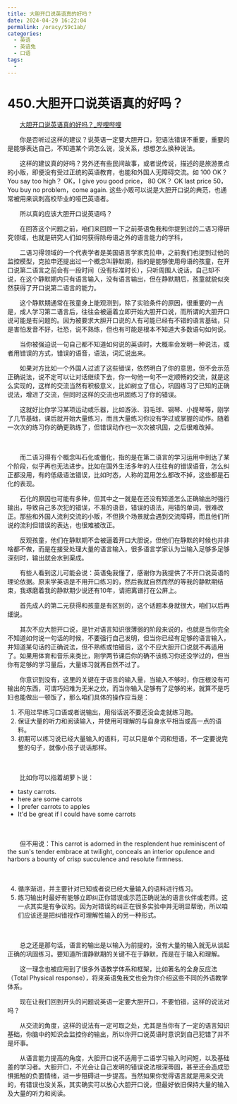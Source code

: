 ```yaml
---
title: 大胆开口说英语真的好吗？
date: 2024-04-29 16:22:04
permalink: /oracy/59c1ab/
categories:
  - 英语
  - 英语兔
  - 口语
tags:
  - 
---
```

# 450.大胆开口说英语真的好吗？

　　[大胆开口说英语真的好吗？_哔哩哔哩](https://www.bilibili.com/video/av358197309/)
<!-- more -->
　　你是否听过这样的建议？说英语一定要大胆开口，犯语法错误不重要，重要的是能够表达自己，不知道某个词怎么说，没关系，想想怎么换种说法。

　　这样的建议真的好吗？另外还有些民间故事，或者说传说，描述的是旅游景点的小贩，即便没有受过正统的英语教育，也能和外国人无障碍交流。如 100 OK？ You say too high？ OK，I give you good price，  80 OK？ OK  last price 50，You buy no problem，come again. 这些小贩可以说是大胆开口说的典范，也通常被用来讽刺高校毕业的哑巴英语者。

　　所以真的应该大胆开口说英语吗？

　　在回答这个问题之前，咱们来回顾一下之前英语兔我和你提到过的二语习得研究领域，也就是研究人们如何获得除母语之外的语言能力的学科，

　　二语习得领域的一个代表学者是美国语言学家克拉申，之前我们也提到过他的监控模型，克拉申还提出过一个概念叫静默期，指的是能够使用母语的孩童，在开口说第二语言之前会有一段时间（没有标准时长），只听周围人说话，自己却不说，在这个静默期内只有语言输入，没有语言输出，但在静默期后，孩童就貌似突然获得了开口说第二语言的能力。

　　这个静默期通常在孩童身上能观测到，除了实验条件的原因，很重要的一点是，成人学习第二语言后，往往会被逼着立即开始大胆开口说，而所谓的大胆开口说可能是有问题的。因为被要求大胆开口说的人有可能已经有不错的语言基础，只是害怕发音不好，社恐，说不熟练，但也有可能是根本不知道大多数语句如何说。

　　当你被强迫说一句自己都不知道如何说的英语时，大概率会发明一种说法，或者用错误的方式，错误的语音，语法，词汇说出来。

　　如果对方比如一个外国人过滤了这些错误，依然明白了你的意思，但不会示范正确说法，说不定可以让对话继续下去，你一句他一句不一定顺畅的交流，就是这么实现的，这样的交流当然有积极意义，比如树立了信心，巩固练习了已知的正确说法，增进了交流，但同时这样的交流也巩固练习了你的错误。

　　这就好比你学习某项运动或乐器，比如游泳、羽毛球、钢琴、小提琴等，刚学了几节基础，课后就开始大量练习，而且大量练习你没有学过或掌握的动作。随着一次次的练习你的确更熟练了，但错误动作也一次次被巩固，之后很难改掉。

　　‍

　　而二语习得有个概念叫石化或僵化，指的是在第二语言的学习运用中到达了某个阶段，似乎再也无法进步。比如在国外生活多年的人往往有的错误语音，怎么纠正都没用，有的低级语法错误，比如时态，人称的混用怎么都改不掉，这些都是石化的表现。

　　石化的原因也可能有多种，但其中之一就是在还没有知道怎么正确输出时强行输出，导致自己多次犯的错误，不准的语音，错误的语法，用错的单词，很难改正。那些和外国人流利交流的小贩，不但换个场景就会遇到交流障碍，而且他们所说的流利但错误的表达，也很难被改正。

　　反观孩童，他们在静默期不会被逼着开口大胆说，但他们在静默的时候也并非啥都不做，而是在接受处理大量的语言输入，很多语言学家认为当输入足够多足够深刻时，输出就会水到渠成。

　　有些人看到这儿可能会说：英语兔我懂了，感谢你为我提供了不开口说英语的理论依据。原来学英语是不用开口练习的，然后我就自然而然的等我的静默期结束，我琢磨着我的静默期少说还有10年，请把离谱打在公屏上。

　　首先成人的第二元获得和孩童是有区别的，这个话题本身就很大，咱们以后再细说。

　　其次不应大胆开口说，是针对语言知识很薄弱的阶段来说的，也就是当你完全不知道如何说一句话的时候，不要强行自己发明，但当你已经有足够的语言输入，并知道某句话的正确说法，但不熟练或怕错后，这个不应大胆开口说就不再适用了。如果用体育和音乐来类比，刚学两节课后你的确不该练习你还没学过的，但当你有足够的学习量后，大量练习就再自然不过了。

　　你意识到没有，这里的关键在于语言的输入量，当输入不够时，你压根没有可输出的东西，可谓巧妇难为无米之炊，而当你输入足够有了足够的米，就算不是巧妇也能做出一顿饭了，那么咱们具体的操作应当是：

1. 不用过早练习口语或者说输出，用俗话说不要还没会走就练习跑。
2. 保证大量的听力和阅读输入，并使用可理解的与自身水平相当或高一点的语料。
3. 初期可以练习说已经大量输入的语料，可以只是单个词和短语，不一定要说完整的句子，就像小孩子说话那样。

　　‍

　　比如你可以指着胡萝卜说：

* tasty carrots.
* here are some carrots
* I prefer carrots to apples
* It'd be great if I could have some carrots

　　‍

　　但不用说：This carrot is adorned in the resplendent hue reminiscent of the sun's tender embrace  at twilight, conceals an interior opulence and harbors a bounty of crisp succulence and resolute firmness.

　　‍

4. 循序渐进，并主要针对已知或者说已经大量输入的语料进行练习。
5. 练习输出时最好有能够立即纠正你错误或示范正确说法的语言伙伴或老师。这一点其实是有争议的。因为对错误的纠正在很多实验中并无明显帮助，所以咱们应该还是把纠错视作可理解性输入的另一种形式。

　　‍

　　总之还是那句话，语言的输出是以输入为前提的，没有大量的输入就无从谈起正确的巩固练习。要知道所谓静默期的关键不在于静默，而是在于输入和理解。

　　这一理念也被应用到了很多外语教学体系和框架，比如著名的全身反应法（Total Physical response），将来英语兔我文也会为你介绍这些不同的外语教学体系。

　　现在让我们回到开头的问题说英语一定要大胆开口，不要怕错，这样的说法对吗？

　　从交流的角度，这样的说法有一定可取之处，尤其是当你有了一定的语言知识基础，你脑中的知识会监控你的输出，所以你开口说英语时意识到自己犯错了并不是坏事。

　　从语言能力提高的角度，大胆开口说不适用于二语学习输入时间短，以及基础差的学习者。大胆开口，不光会让自己发明的错误说法根深蒂固，甚至还会造成恐惧抵触的负面情绪，进一步阻碍进一步提高。当然如果你觉得语言就是用来交流的，有错误也没关系，其实确实可以放心大胆开口说，但最好依旧保持大量的输入及大量的听力和阅读。
